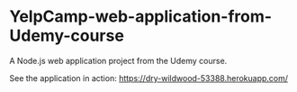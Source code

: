 # YelpCamp-web-application-from-Udemy-course
 A Node.js web application project from the Udemy course.
 
 See the application in action: https://dry-wildwood-53388.herokuapp.com/
